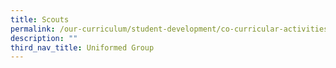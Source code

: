 ```yaml
---
title: Scouts
permalink: /our-curriculum/student-development/co-curricular-activities/uniformed-groups/scouts/
description: ""
third_nav_title: Uniformed Group
---
```

